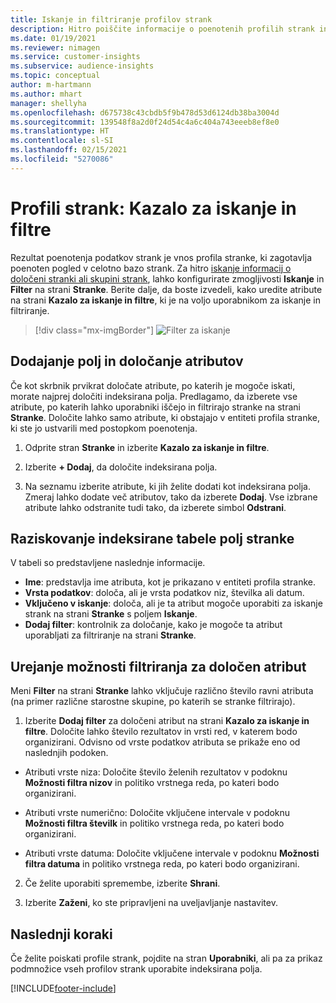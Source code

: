 ```yaml
---
title: Iskanje in filtriranje profilov strank
description: Hitro poiščite informacije o poenotenih profilih strank in filtrirajte za določene atribute.
ms.date: 01/19/2021
ms.reviewer: nimagen
ms.service: customer-insights
ms.subservice: audience-insights
ms.topic: conceptual
author: m-hartmann
ms.author: mhart
manager: shellyha
ms.openlocfilehash: d675738c43cbdb5f9b478d53d6124db38ba3004d
ms.sourcegitcommit: 139548f8a2d0f24d54c4a6c404a743eeeb8ef8e0
ms.translationtype: HT
ms.contentlocale: sl-SI
ms.lasthandoff: 02/15/2021
ms.locfileid: "5270086"
---
```

# <a name="customer-profiles-search--filter-index"></a>Profili strank: Kazalo za iskanje in filtre

Rezultat poenotenja podatkov strank je vnos profila stranke, ki zagotavlja poenoten pogled v celotno bazo strank. Za hitro [iskanje informacij o določeni stranki ali skupini strank](customer-profiles.md), lahko konfigurirate zmogljivosti **Iskanje** in **Filter** na strani **Stranke**. Berite dalje, da boste izvedeli, kako uredite atribute na strani **Kazalo za iskanje in filtre**, ki je na voljo uporabnikom za iskanje in filtriranje.

> [!div class="mx-imgBorder"]
> ![Filter za iskanje](media/search-filter.png "Filter za iskanje")

## <a name="add-fields-and-specify-attributes"></a>Dodajanje polj in določanje atributov

Če kot skrbnik prvikrat določate atribute, po katerih je mogoče iskati, morate najprej določiti indeksirana polja. Predlagamo, da izberete vse atribute, po katerih lahko uporabniki iščejo in filtrirajo stranke na strani **Stranke**. Določite lahko samo atribute, ki obstajajo v entiteti profila stranke, ki ste jo ustvarili med postopkom poenotenja.

1. Odprite stran **Stranke** in izberite **Kazalo za iskanje in filtre**.

2. Izberite **+ Dodaj**, da določite indeksirana polja.

3. Na seznamu izberite atribute, ki jih želite dodati kot indeksirana polja. Zmeraj lahko dodate več atributov, tako da izberete **Dodaj**. Vse izbrane atribute lahko odstranite tudi tako, da izberete simbol **Odstrani**.

## <a name="explore-the-indexed-customer-fields-table"></a>Raziskovanje indeksirane tabele polj stranke

V tabeli so predstavljene naslednje informacije.

- **Ime**: predstavlja ime atributa, kot je prikazano v entiteti profila stranke.
- **Vrsta podatkov**: določa, ali je vrsta podatkov niz, številka ali datum.
- **Vključeno v iskanje**: določa, ali je ta atribut mogoče uporabiti za iskanje strank na strani **Stranke** s poljem **Iskanje**.
- **Dodaj filter**: kontrolnik za določanje, kako je mogoče ta atribut uporabljati za filtriranje na strani **Stranke**.

## <a name="editing-filtering-options-for-a-given-attribute"></a>Urejanje možnosti filtriranja za določen atribut

Meni **Filter** na strani **Stranke** lahko vključuje različno število ravni atributa (na primer različne starostne skupine, po katerih se stranke filtrirajo).

1. Izberite **Dodaj filter** za določeni atribut na strani **Kazalo za iskanje in filtre**. Določite lahko število rezultatov in vrsti red, v katerem bodo organizirani. Odvisno od vrste podatkov atributa se prikaže eno od naslednjih podoken.

- Atributi vrste niza: Določite število želenih rezultatov v podoknu **Možnosti filtra nizov** in politiko vrstnega reda, po kateri bodo organizirani.

- Atributi vrste numerično: Določite vključene intervale v podoknu **Možnosti filtra številk** in politiko vrstnega reda, po kateri bodo organizirani.

- Atributi vrste datuma: Določite vključene intervale v podoknu **Možnosti filtra datuma** in politiko vrstnega reda, po kateri bodo organizirani.

2. Če želite uporabiti spremembe, izberite **Shrani**.

3. Izberite **Zaženi**, ko ste pripravljeni na uveljavljanje nastavitev.

## <a name="next-steps"></a>Naslednji koraki

Če želite poiskati profile strank, pojdite na stran **Uporabniki**, ali pa za prikaz podmnožice vseh profilov strank uporabite indeksirana polja.


[!INCLUDE[footer-include](../includes/footer-banner.md)]